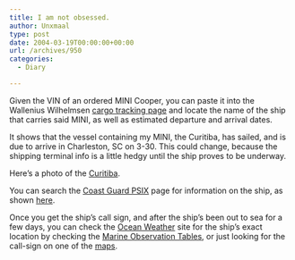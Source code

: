 ```yaml
---
title: I am not obsessed.
author: Unxmaal
type: post
date: 2004-03-19T00:00:00+00:00
url: /archives/950
categories:
  - Diary

---
```

Given the VIN of an ordered MINI Cooper, you can paste it into the Wallenius Wilhelmsen [cargo tracking page][1] and locate the name of the ship that carries said MINI, as well as estimated departure and arrival dates.

It shows that the vessel containing my MINI, the Curitiba, has sailed, and is due to arrive in Charleston, SC on 3-30. This could change, because the shipping terminal info is a little hedgy until the ship proves to be underway.

Here&#8217;s a photo of the [Curitiba][2].

You can search the [Coast Guard PSIX][3] page for information on the ship, as shown [here][4]. 

Once you get the ship&#8217;s call sign, and after the ship&#8217;s been out to sea for a few days, you can check the [Ocean Weather][5] site for the ship&#8217;s exact location by checking the [Marine Observation Tables][6], or just looking for the call-sign on one of the [maps][7].

 [1]: http://213.31.205.37/GLWebApps.AppTracking
 [2]: http://www.mattmar.com.au/Motor_Vehicle_Carrier_Photos/curitiba.jpg
 [3]: http://cgmix.uscg.mil/psix/PSIX2/VesselSearch.asp
 [4]: http://cgmix.uscg.mil/psix/PSIX2/detail.asp?vkey=VN94010888&VesselID=409952
 [5]: http://www.oceanweather.com/data/
 [6]: http://www.oceanweather.com/data/NATL-Northern/marine_text.html
 [7]: http://www.oceanweather.com/data/NATL-Northern/marine.html